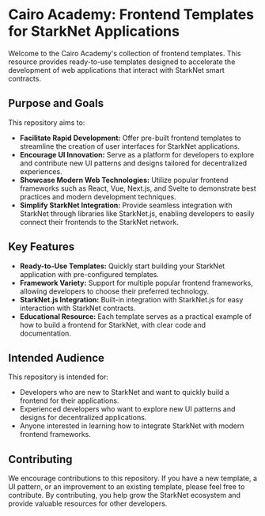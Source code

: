 # Cairo Academy: Frontend Templates for StarkNet Applications

Welcome to the Cairo Academy's collection of frontend templates. This resource provides ready-to-use templates designed to accelerate the development of web applications that interact with StarkNet smart contracts.

## Purpose and Goals

This repository aims to:

- **Facilitate Rapid Development:** Offer pre-built frontend templates to streamline the creation of user interfaces for StarkNet applications.
- **Encourage UI Innovation:** Serve as a platform for developers to explore and contribute new UI patterns and designs tailored for decentralized experiences.
- **Showcase Modern Web Technologies:** Utilize popular frontend frameworks such as React, Vue, Next.js, and Svelte to demonstrate best practices and modern development techniques.
- **Simplify StarkNet Integration:** Provide seamless integration with StarkNet through libraries like StarkNet.js, enabling developers to easily connect their frontends to the StarkNet network.

## Key Features

- **Ready-to-Use Templates:** Quickly start building your StarkNet application with pre-configured templates.
- **Framework Variety:** Support for multiple popular frontend frameworks, allowing developers to choose their preferred technology.
- **StarkNet.js Integration:** Built-in integration with StarkNet.js for easy interaction with StarkNet contracts.
- **Educational Resource:** Each template serves as a practical example of how to build a frontend for StarkNet, with clear code and documentation.

## Intended Audience

This repository is intended for:

- Developers who are new to StarkNet and want to quickly build a frontend for their applications.
- Experienced developers who want to explore new UI patterns and designs for decentralized applications.
- Anyone interested in learning how to integrate StarkNet with modern frontend frameworks.

## Contributing

We encourage contributions to this repository. If you have a new template, a UI pattern, or an improvement to an existing template, please feel free to contribute. By contributing, you help grow the StarkNet ecosystem and provide valuable resources for other developers.
